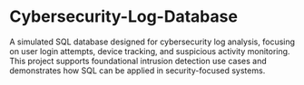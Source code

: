 # Cybersecurity-Log-Database
A simulated SQL database designed for cybersecurity log analysis, focusing on user login attempts, device tracking, and suspicious activity monitoring. This project supports foundational intrusion detection use cases and demonstrates how SQL can be applied in security-focused systems.
